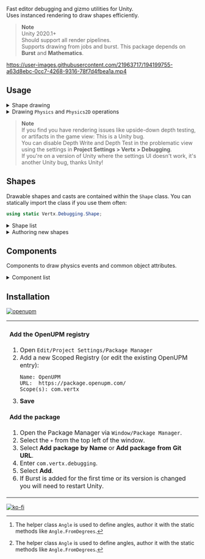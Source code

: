 Fast editor debugging and gizmo utilities for Unity.  
Uses instanced rendering to draw shapes efficiently.

> **Note**  
> Unity 2020.1+  
> Should support all render pipelines.  
> Supports drawing from jobs and burst. This package depends on **Burst** and **Mathematics**.

https://user-images.githubusercontent.com/21963717/194199755-a63d8ebc-0cc7-4268-9316-78f7d4fbea1a.mp4

## Usage
<details>
<summary>Shape drawing</summary>
<table><tr><td>

  
#### Example

```csharp
// Draw a sphere with the specified color.
D.raw(new Shape.Sphere(position, radius), color, duration);

// Draw green sphere if nothing was hit,
// or draw a red sphere if something was.
D.raw(new Shape.Sphere(position, radius), hit, duration);

// Casts draw in green, with red where hits were detected if no color is provided.
// Cast color and hit color can be overrided manually.
D.raw(new Shape.SphereCastAll(position, direction, radius, hits, hitCount, 10), duration);
```

#### Available contexts
You can call these methods from most places, `Update`, `LateUpdate`, `FixedUpdate`, `OnDrawGizmos`, and with `ExecuteAlways`/`ExecuteInEditMode`.  
If drawn from a gizmo context, `duration` parameters will be ignored. `Gizmos.matrix` works, `Gizmos.color` is unsupported. Gizmos are not pickable.

#### Code stripping
Calls to these methods are stripped when building. You do not have to remove code or use defines.  
If your code spans many statements, only the method call will be stripped. 
</td></tr></table>
  
</details>

<details>
  <summary>Drawing <code>Physics</code> and <code>Physics2D</code> operations</summary>
<table><tr><td>

#### Example
You can replace calls to `Physics` and `Physics2D` methods with `DrawPhysics` and `DrawPhysics2D` to simply draw the results of a physics operation.

```csharp
int count = DrawPhysics.RaycastNonAlloc(r, results, distance);
```

Use `DrawPhysicsSettings.SetDuration` or `Duration` to override the length of time the casts draw for. You will need to reset this value manually.
Calls to `Duration` cannot be stripped, I would recommend using `SetDuration` if this is important to you.

#### Code stripping
The drawing within these methods will be stripped, and the original method is attempted to be inlined, but this is not consistent.  
A single method call doesn't matter when compared to a physics operation, but you can completely strip these calls by instead declaring:

```csharp
#if UNITY_EDITOR
using Physics = Vertx.Debugging.DrawPhysics;
#endif
```
</td></tr></table>

</details>

> **Note**  
> If you find you have rendering issues like upside-down depth testing, or artifacts in the game view: This is a Unity bug.  
> You can disable Depth Write and Depth Test in the problematic view using the settings in **Project Settings > Vertx > Debugging**.  
> If you're on a version of Unity where the settings UI doesn't work, it's another Unity bug, thanks Unity!

## Shapes
Drawable shapes and casts are contained within the `Shape` class. You can statically import the class if you use them often:

```csharp
using static Vertx.Debugging.Shape;
```

<details>
<summary>Shape list</summary>

### General
| Name         | Description                                                                                                                                       |
|--------------|---------------------------------------------------------------------------------------------------------------------------------------------------|
| `Text`       | A label in the scene at the provided position. (Text respects 3D gizmo fade distance)                                                             |
| `ScreenText` | A label in the top left of the view.<br>Draws using an [Overlay](https://docs.unity3d.com/Manual/overlays.html) in the Scene view when available. |


### 3D
#### Shapes
| Name                                                         | Description                                                                                      |
|--------------------------------------------------------------|--------------------------------------------------------------------------------------------------|
| `Sphere`<br>`Hemisphere`<br>`Box`<br>`Capsule`<br>`Cylinder` | 3D shapes.                                                                                       |
| `Arc`                                                        | An arc (using `Angle`[^1] to define its length).                                                 |
| `Annulus`                                                    | An annulus or annulus sector.                                                                    |
| `SurfacePoint`                                               | A ray with a circle to indicate the surface.                                                     |
| `Point`                                                      | A point without a specified direction.                                                           |
| `Axis`                                                       | An XYZ direction gizmo.                                                                          |
| `Arrow`<br>`ArrowStrip`                                      | An arrow vector, or a collection of points forming an arrow.                                     |
| `Line`<br>`LineStrip`                                        | A line, or a collection of points that make up a line.                                           |
| `DashedLine`                                                 | A dashed line.                                                                                   |
| `HalfArrow`                                                  | An arrow with only one side of its head. Commonly used to represent the HalfEdge data structure. |
| `Arrow2DFromNormal`                                          | An 2D arrow aligned in 3D space using a normal vector perpendicular to the direction.            |
| `MeshNormals`                                                | The normals of a mesh.                                                                           |
| `Ray`                                                        | A line from a position and a direction vector.                                                   |
| `Ray` (Built-in)                                             | Fallback to `Ray`.                                                                               |
| `Vector3` (Built-in)                                         | Fallback to `Point`.                                                                             |
| `RaycastHit` (Built-in)                                      | Fallback to `SurfacePoint`.                                                                      |
| `Bounds` (Built-in)                                          | Fallback to `Box`.                                                                               |
| `Collider` (Built-in)                                        | Fallback to the correct shape matching the collider type (primitive colliders only).             |

#### Casts
| Name                                                                    | Description                                                                                                                                                                           |
|-------------------------------------------------------------------------|---------------------------------------------------------------------------------------------------------------------------------------------------------------------------------------|
| `Raycast`<br>`Linecast`<br>`SphereCast`<br>`BoxCast`<br>`CapsuleCast`   | Using similar parameters as<br>`Physics.Raycast`<br>`Physics.Linecast`<br>`Physics.SphereCast`<br>`Physics.BoxCast`<br>`Physics.CapsuleCast`<br>with an optional `RaycastHit` result. |
| <br>`RaycastAll`<br>`SphereCastAll`<br>`BoxCastAll`<br>`CapsuleCastAll` | `RaycastHit[]` results using similar parameters as<br>`Physics.RaycastAll`<br>`Physics.SphereCastAll`<br>`Physics.BoxCastAll`<br>`Physics.CapsuleCastAll`                             |

### 2D
#### Shapes
| Name                                                       | Description                                                  |
|------------------------------------------------------------|--------------------------------------------------------------|
| `Circle2D`<br>`Box2D`<br>`Area2D`<br>`Capsule2D`<br>`Rect` | 2D shapes.                                                   |
| `Arc2D`                                                    | An arc (using `Angle`[^1] to define its length).             |
| `Point2D`                                                  | A point without a specified direction.                       |
| `Axis2D`                                                   | An XY direction gizmo.                                       |
| `Arrow2D`<br>`ArrowStrip2D`                                | An arrow vector, or a collection of points forming an arrow. |
| `Ray2D`                                                    | A line from a position and a direction vector.               |
| `Spiral2D`                                                 | A spiral, useful for visualising rotation on wheels.         |
| `Vector2` (Built-in)                                       | Fallback to `Point2D`.                                       |
| `RaycastHit2D` (Built-in)                                  | Fallback to `Ray`.                                           |
| `Rect` (Built-in)                                          | Fallback to `Box2D`.                                         |

#### Casts
| Name                                                                            | Description                                                                                                                                                                                       |
|---------------------------------------------------------------------------------|---------------------------------------------------------------------------------------------------------------------------------------------------------------------------------------------------|
| `Raycast2D`<br>`Linecast2D`<br>`CircleCast2D`<br>`BoxCast2D`<br>`CapsuleCast2D` | Using similar parameters as<br>`Physics2D.Raycast`<br>`Physics2D.Linecast`<br>`Physics2D.SphereCast`<br>`Physics2D.BoxCast`<br>`Physics2D.CapsuleCast`<br>with an optional `RaycastHit2D` result. |
| <br>`RaycastAll2D`<br>`CircleCastAll2D`<br>`BoxCastAll2D`<br>`CapsuleCastAll2D` | `RaycastHit2D[]` results using similar parameters as<br>`Physics2D.RaycastAll`<br>`Physics2D.SphereCastAll`<br>`Physics2D.BoxCastAll`<br>`Physics2D.CapsuleCastAll`                               |

[^1]: The helper class `Angle` is used to define angles, author it with the static methods like `Angle.FromDegrees`.
  
</details>

<details>
<summary>Authoring new shapes</summary>
<table><tr><td>

### Extensions
  
The `Shape` class is partial. You can add `IDrawable` and `IDrawableCast` structs to the class, which will be compatible with `D.raw<T>(T shape)`.  

Use the `UnmanagedCommandBuilder` `Append` functions to create your own shapes, or combine other shapes by calling their `Draw` functions.

</td></tr></table>
</details>

## Components
Components to draw physics events and common object attributes.
  
<details>
<summary>Component list</summary>
  
| Name                   | Description                                         |
|------------------------|-----------------------------------------------------|
| Debug Transform        | Draws up, right, forward axes of a Transform.       |
| Debug Renderer Bounds  | Draws the bounds of a Renderer.                     |
| Debug Collider Bounds  | Draws the bounds of a Collider or Collider2D.       |
| Debug Collision Events | Draws `OnCollisionEnter`, `Stay` and `Exit` events. |
| Debug Trigger Events   | Draws `OnTriggerEnter`, `Stay` and `Exit` events.   |
| Debug Mesh Normals     | Draws normals for a (read/write) Mesh.              |

</details>

## Installation
[![openupm](https://img.shields.io/npm/v/com.vertx.debugging?label=openupm&registry_uri=https://package.openupm.com)](https://openupm.com/packages/com.vertx.debugging/)
  
<table><tr><td>
  
#### Add the OpenUPM registry
1. Open `Edit/Project Settings/Package Manager`
1. Add a new Scoped Registry (or edit the existing OpenUPM entry):
   ```
   Name: OpenUPM
   URL:  https://package.openupm.com/
   Scope(s): com.vertx
   ```
1. **Save**

#### Add the package
1. Open the Package Manager via `Window/Package Manager`.
1. Select the <kbd>+</kbd> from the top left of the window.
1. Select **Add package by Name** or **Add package from Git URL**.
1. Enter `com.vertx.debugging`.
1. Select **Add**.
1. If Burst is added for the first time or its version is changed you will need to restart Unity.
</td></tr></table>
  
[![ko-fi](https://ko-fi.com/img/githubbutton_sm.svg)](https://ko-fi.com/Z8Z42ZYHB)
